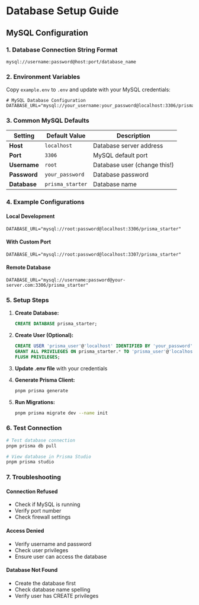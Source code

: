 # Database Setup Guide

## MySQL Configuration

### 1. Database Connection String Format

```
mysql://username:password@host:port/database_name
```

### 2. Environment Variables

Copy `example.env` to `.env` and update with your MySQL credentials:

```env
# MySQL Database Configuration
DATABASE_URL="mysql://your_username:your_password@localhost:3306/prisma_starter"
```

### 3. Common MySQL Defaults

| Setting      | Default Value    | Description                  |
| ------------ | ---------------- | ---------------------------- |
| **Host**     | `localhost`      | Database server address      |
| **Port**     | `3306`           | MySQL default port           |
| **Username** | `root`           | Database user (change this!) |
| **Password** | `your_password`  | Database password            |
| **Database** | `prisma_starter` | Database name                |

### 4. Example Configurations

#### Local Development

```env
DATABASE_URL="mysql://root:password@localhost:3306/prisma_starter"
```

#### With Custom Port

```env
DATABASE_URL="mysql://root:password@localhost:3307/prisma_starter"
```

#### Remote Database

```env
DATABASE_URL="mysql://username:password@your-server.com:3306/prisma_starter"
```

### 5. Setup Steps

1. **Create Database:**

    ```sql
    CREATE DATABASE prisma_starter;
    ```

2. **Create User (Optional):**

    ```sql
    CREATE USER 'prisma_user'@'localhost' IDENTIFIED BY 'your_password';
    GRANT ALL PRIVILEGES ON prisma_starter.* TO 'prisma_user'@'localhost';
    FLUSH PRIVILEGES;
    ```

3. **Update .env file** with your credentials

4. **Generate Prisma Client:**

    ```bash
    pnpm prisma generate
    ```

5. **Run Migrations:**
    ```bash
    pnpm prisma migrate dev --name init
    ```

### 6. Test Connection

```bash
# Test database connection
pnpm prisma db pull

# View database in Prisma Studio
pnpm prisma studio
```

### 7. Troubleshooting

#### Connection Refused

-   Check if MySQL is running
-   Verify port number
-   Check firewall settings

#### Access Denied

-   Verify username and password
-   Check user privileges
-   Ensure user can access the database

#### Database Not Found

-   Create the database first
-   Check database name spelling
-   Verify user has CREATE privileges
